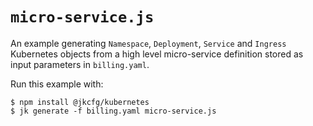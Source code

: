 # `micro-service.js`

An example generating `Namespace`, `Deployment`, `Service` and `Ingress`
Kubernetes objects from a high level micro-service definition stored as input
parameters in `billing.yaml`.

Run this example with:

```console
$ npm install @jkcfg/kubernetes
$ jk generate -f billing.yaml micro-service.js
```
